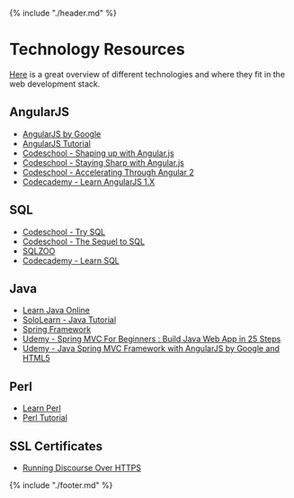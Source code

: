 {% include "./header.md" %}

# Technology Resources

[Here](https://coggle.it/diagram/52e97f8c5a143de239005d1b/56212c4e4c505e0045c0d3bda59b77e5977c2c9bd40f3fd0b451bdcf8da4aa52) is a great overview of different technologies and where they fit in the web development stack.


## AngularJS
* [AngularJS by Google](https://angularjs.org/)
* [AngularJS Tutorial](https://docs.angularjs.org/tutorial)
* [Codeschool - Shaping up with Angular.js](https://www.codeschool.com/courses/shaping-up-with-angular-js)
* [Codeschool - Staying Sharp with Angular.js](https://www.codeschool.com/courses/staying-sharp-with-angular-js)
* [Codeschool - Accelerating Through Angular 2](https://www.codeschool.com/courses/accelerating-through-angular-2)
* [Codecademy - Learn AngularJS 1.X](https://www.codecademy.com/learn/learn-angularjs)

## SQL
* [Codeschool - Try SQL](https://www.codeschool.com/courses/try-sql)
* [Codeschool - The Sequel to SQL](https://www.codeschool.com/courses/the-sequel-to-sql)
* [SQLZOO](http://sqlzoo.net/)
* [Codecademy - Learn SQL](https://www.codecademy.com/learn/learn-sql)

## Java
* [Learn Java Online](http://www.learnjavaonline.org/)
* [SoloLearn - Java Tutorial](http://www.sololearn.com/Course/Java/)
* [Spring Framework](https://spring.io/)
* [Udemy - Spring MVC For Beginners : Build Java Web App in 25 Steps](https://www.udemy.com/spring-mvc-tutorial-for-beginners-step-by-step/)
* [Udemy - Java Spring MVC Framework with AngularJS by Google and HTML5](https://www.udemy.com/java-spring-mvc-framework-with-angularjs-by-google-and-html5/)

## Perl
* [Learn Perl](http://learn-perl.org/)
* [Perl Tutorial](http://www.perltutorial.org/)

## SSL Certificates
* [Running Discourse Over HTTPS](https://leland.me/https-discourse/)

{% include "./footer.md" %}
